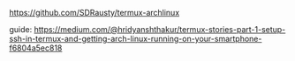 https://github.com/SDRausty/termux-archlinux

guide: https://medium.com/@hridyanshthakur/termux-stories-part-1-setup-ssh-in-termux-and-getting-arch-linux-running-on-your-smartphone-f6804a5ec818
